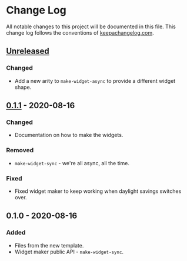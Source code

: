 # Change Log
All notable changes to this project will be documented in this file. This change log follows the conventions of [keepachangelog.com](http://keepachangelog.com/).

## [Unreleased]
### Changed
- Add a new arity to `make-widget-async` to provide a different widget shape.

## [0.1.1] - 2020-08-16
### Changed
- Documentation on how to make the widgets.

### Removed
- `make-widget-sync` - we're all async, all the time.

### Fixed
- Fixed widget maker to keep working when daylight savings switches over.

## 0.1.0 - 2020-08-16
### Added
- Files from the new template.
- Widget maker public API - `make-widget-sync`.

[Unreleased]: https://github.com/your-name/malli/compare/0.1.1...HEAD
[0.1.1]: https://github.com/your-name/malli/compare/0.1.0...0.1.1
